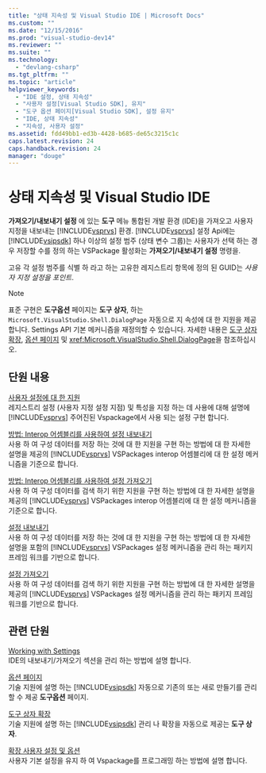 ```yaml
---
title: "상태 지속성 및 Visual Studio IDE | Microsoft Docs"
ms.custom: ""
ms.date: "12/15/2016"
ms.prod: "visual-studio-dev14"
ms.reviewer: ""
ms.suite: ""
ms.technology: 
  - "devlang-csharp"
ms.tgt_pltfrm: ""
ms.topic: "article"
helpviewer_keywords: 
  - "IDE 설정, 상태 지속성"
  - "사용자 설정[Visual Studio SDK], 유지"
  - "도구 옵션 페이지[Visual Studio SDK], 설정 유지"
  - "IDE, 상태 지속성"
  - "지속성, 사용자 설정"
ms.assetid: fdd49bb1-ed3b-4428-b685-de65c3215c1c
caps.latest.revision: 24
caps.handback.revision: 24
manager: "douge"
---
```

# 상태 지속성 및 Visual Studio IDE
**가져오기\/내보내기 설정** 에 있는  **도구** 메뉴 통합된 개발 환경 \(IDE\)을 가져오고 사용자 지정을 내보내는 [!INCLUDE[vsprvs](../assembler/masm/includes/vsprvs_md.md)] 환경.  [!INCLUDE[vsprvs](../assembler/masm/includes/vsprvs_md.md)] 설정 Api에는 [!INCLUDE[vsipsdk](../mfc/includes/vsipsdk_md.md)] 하나 이상의 설정 범주 \(상태 변수 그룹\)는 사용자가 선택 하는 경우 저장할 수를 정의 하는 VSPackage 활성화는  **가져오기\/내보내기 설정** 명령을.  
  
 고유 각 설정 범주를 식별 하 라고 하는 고유한 레지스트리 항목에 정의 된 GUID는  *사용자 지정 설정을 포인트*.  
  
> [!NOTE]
>  표준 구현은  **도구옵션** 페이지는  **도구 상자**, 하는 `Microsoft.VisualStudio.Shell.DialogPage` 자동으로 지 속성에 대 한 지원을 제공 합니다.  Settings API 기본 메커니즘을 재정의할 수 있습니다.  자세한 내용은 [도구 상자 확장](../misc/extending-the-toolbox.md), [옵션 페이지](../misc/options-pages.md) 및 <xref:Microsoft.VisualStudio.Shell.DialogPage>을 참조하십시오.  
  
## 단원 내용  
 [사용자 설정에 대 한 지원](../Topic/Support%20for%20User%20Settings.md)  
 레지스트리 설정 \(사용자 지정 설정 지점\) 및 특성을 지정 하는 데 사용에 대해 설명에 [!INCLUDE[vsprvs](../assembler/masm/includes/vsprvs_md.md)] 주어진된 Vspackage에서 사용 되는 설정 구현 합니다.  
  
 [방법: Interop 어셈블리를 사용하여 설정 내보내기](../misc/how-to-export-settings-by-using-interop-assemblies.md)  
 사용 하 여 구성 데이터를 저장 하는 것에 대 한 지원을 구현 하는 방법에 대 한 자세한 설명을 제공의 [!INCLUDE[vsprvs](../assembler/masm/includes/vsprvs_md.md)] VSPackages interop 어셈블리에 대 한 설정 메커니즘을 기준으로 합니다.  
  
 [방법: Interop 어셈블리를 사용하여 설정 가져오기](../misc/how-to-use-interop-assemblies-to-import-settings.md)  
 사용 하 여 구성 데이터를 검색 하기 위한 지원을 구현 하는 방법에 대 한 자세한 설명을 제공의 [!INCLUDE[vsprvs](../assembler/masm/includes/vsprvs_md.md)] VSPackages interop 어셈블리에 대 한 설정 메커니즘을 기준으로 합니다.  
  
 [설정 내보내기](../misc/exporting-settings.md)  
 사용 하 여 구성 데이터를 저장 하는 것에 대 한 지원을 구현 하는 방법에 대 한 자세한 설명을 포함의 [!INCLUDE[vsprvs](../assembler/masm/includes/vsprvs_md.md)] VSPackages 설정 메커니즘을 관리 하는 패키지 프레임 워크를 기반으로 합니다.  
  
 [설정 가져오기](../misc/importing-settings.md)  
 사용 하 여 구성 데이터를 검색 하기 위한 지원을 구현 하는 방법에 대 한 자세한 설명을 제공의 [!INCLUDE[vsprvs](../assembler/masm/includes/vsprvs_md.md)] VSPackages 설정 메커니즘을 관리 하는 패키지 프레임 워크를 기반으로 합니다.  
  
## 관련 단원  
 [Working with Settings](http://msdn.microsoft.com/ko-kr/4c0a56ab-6091-4ebc-9dc7-52c40846bacb)  
 IDE의 내보내기\/가져오기 섹션을 관리 하는 방법에 설명 합니다.  
  
 [옵션 페이지](../misc/options-pages.md)  
 기술 지원에 설명 하는 [!INCLUDE[vsipsdk](../mfc/includes/vsipsdk_md.md)] 자동으로 기존의 또는 새로 만들기를 관리할 수 제공  **도구옵션** 페이지.  
  
 [도구 상자 확장](../misc/extending-the-toolbox.md)  
 기술 지원에 설명 하는 [!INCLUDE[vsipsdk](../mfc/includes/vsipsdk_md.md)] 관리 나 확장을 자동으로 제공는  **도구 상자**.  
  
 [확장 사용자 설정 및 옵션](../Topic/Extending%20User%20Settings%20and%20Options.md)  
 사용자 기본 설정을 유지 하 여 Vspackage를 프로그래밍 하는 방법에 설명 합니다.